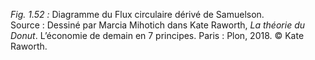 *Fig. 1.52 :* Diagramme du Flux circulaire dérivé de Samuelson.   
Source : Dessiné par Marcia Mihotich dans Kate Raworth, *La théorie du Donut*. L’économie de demain en 7 principes. Paris : Plon, 2018. © Kate Raworth.